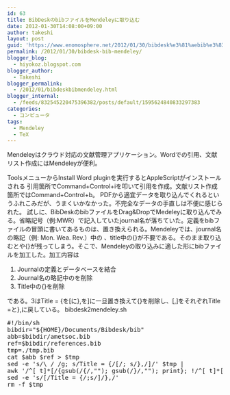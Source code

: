 ```yaml
---
id: 63
title: BibDeskのbibファイルをMendeleyに取り込む
date: 2012-01-30T14:08:00+09:00
author: takeshi
layout: post
guid: 'https://www.enomosphere.net/2012/01/30/bibdesk%e3%81%aebib%e3%83%95%e3%82%a1%e3%82%a4%e3%83%ab%e3%82%92mendeley%e3%81%ab%e5%8f%96%e3%82%8a%e8%be%bc%e3%82%80/'
permalink: /2012/01/30/bibdesk-bib-mendeley/
blogger_blog:
  - hiyokoz.blogspot.com
blogger_author:
  - Takeshi
blogger_permalink:
  - /2012/01/bibdeskbibmendeley.html
blogger_internal:
  - /feeds/832545220475396382/posts/default/1595624840833297383
categories:
  - コンピュータ
tags:
  - Mendeley
  - TeX
---
```

Mendeleyはクラウド対応の文献管理アプリケーション。Wordでの引用、文献リスト作成にはMendeleyが便利。
<!--more-->

ToolsメニューからInstall Word pluginを実行するとAppleScriptがインストールされる
引用箇所でCommand+Control+iを叩いて引用を作成。文献リスト作成箇所ではCommand+Control+b。
PDFから適宜データを取り込んでくれるというふれこみだが、うまくいかなかった。不完全なデータの手直しは不便に感じられた。
試しに、BibDeskのbibファイルをDrag&amp;DropでMedeleyに取り込んでみる。省略記号（例:MWR）で記入していたjournal名が落ちていた。定義をbibファイルの冒頭に書いてあるものは、置き換えられる。Mendeleyでは、journal名の略記（例: Mon. Wea. Rev.）中の 、title中の{}が不要である。そのまま取り込むとや{}が残ってしまう。そこで、Mendeleyの取り込みに適した形にbibファイルを加工した。加工内容は
<ol>
 	<li>Journalの定義とデータベースを結合</li>
 	<li>Journal名の略記中のを削除</li>
 	<li>Title中の{}を削除</li>
</ol>
である。3はTitle = {を[に},を]に一旦置き換えて{}を削除し、[,]をそれぞれTitle =と},に戻している。
bibdesk2mendeley.sh
<pre>#!/bin/sh
bibdir="${HOME}/Documents/Bibdesk/bib"
abb=$bibdir/ametsoc.bib
ref=$bibdir/references.bib
tmp=./tmp.bib
cat $abb $ref &gt; $tmp
sed -e 's/\ / /g; s/Title = {/[/; s/},/]/' $tmp | 
awk '/^[ t]*[/{gsub(/{/,""); gsub(/}/,""); print}; !/^[ t]*[/{print}' | 
sed -e 's/[/Title = {/;s/]/},/'
rm -f $tmp</pre>